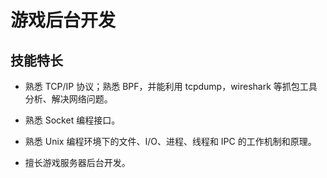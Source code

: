 # 游戏后台开发

## 技能特长

  * 熟悉 TCP/IP 协议；熟悉 BPF，并能利用 tcpdump，wireshark 等抓包工具分析、解决网络问题。

  * 熟悉 Socket 编程接口。

  * 熟悉 Unix 编程环境下的文件、I/O、进程、线程和 IPC 的工作机制和原理。

  * 擅长游戏服务器后台开发。

